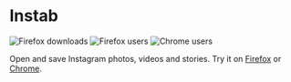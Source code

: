 # Instab

![Firefox downloads](https://img.shields.io/amo/dw/instab.svg 'Firefox downloads')
![Firefox users](https://img.shields.io/amo/users/instab.svg 'Firefox users')
![Chrome users](https://img.shields.io/chrome-web-store/users/lgainibigpieikbapnhjkikfpapilcjb.svg 'Chrome users')

Open and save Instagram photos, videos and stories. Try it on [Firefox](https://addons.mozilla.org/firefox/addon/instab) or [Chrome](https://chrome.google.com/webstore/detail/instab/lgainibigpieikbapnhjkikfpapilcjb).